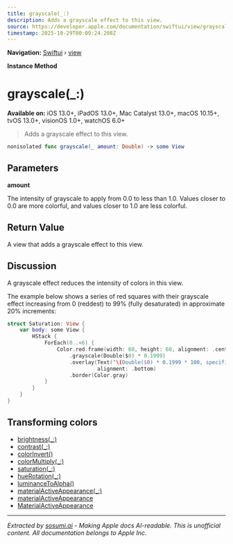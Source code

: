 ```yaml
---
title: grayscale(_:)
description: Adds a grayscale effect to this view.
source: https://developer.apple.com/documentation/swiftui/view/grayscale(_:)
timestamp: 2025-10-29T00:09:24.208Z
---
```


**Navigation:** [Swiftui](/documentation/swiftui) › [view](/documentation/swiftui/view)

**Instance Method**

# grayscale(_:)

**Available on:** iOS 13.0+, iPadOS 13.0+, Mac Catalyst 13.0+, macOS 10.15+, tvOS 13.0+, visionOS 1.0+, watchOS 6.0+

> Adds a grayscale effect to this view.

```swift
nonisolated func grayscale(_ amount: Double) -> some View
```

## Parameters

**amount**

The intensity of grayscale to apply from 0.0 to less than 1.0. Values closer to 0.0 are more colorful, and values closer to 1.0 are less colorful.



## Return Value

A view that adds a grayscale effect to this view.

## Discussion

A grayscale effect reduces the intensity of colors in this view.

The example below shows a series of red squares with their grayscale effect increasing from 0 (reddest) to 99% (fully desaturated) in approximate 20% increments:

```swift
struct Saturation: View {
    var body: some View {
        HStack {
            ForEach(0..<6) {
                Color.red.frame(width: 60, height: 60, alignment: .center)
                    .grayscale(Double($0) * 0.1999)
                    .overlay(Text("\(Double($0) * 0.1999 * 100, specifier: "%.4f")%"),
                             alignment: .bottom)
                    .border(Color.gray)
            }
        }
    }
}
```



## Transforming colors

- [brightness(_:)](/documentation/swiftui/view/brightness(_:))
- [contrast(_:)](/documentation/swiftui/view/contrast(_:))
- [colorInvert()](/documentation/swiftui/view/colorinvert())
- [colorMultiply(_:)](/documentation/swiftui/view/colormultiply(_:))
- [saturation(_:)](/documentation/swiftui/view/saturation(_:))
- [hueRotation(_:)](/documentation/swiftui/view/huerotation(_:))
- [luminanceToAlpha()](/documentation/swiftui/view/luminancetoalpha())
- [materialActiveAppearance(_:)](/documentation/swiftui/view/materialactiveappearance(_:))
- [materialActiveAppearance](/documentation/swiftui/environmentvalues/materialactiveappearance)
- [MaterialActiveAppearance](/documentation/swiftui/materialactiveappearance)

---

*Extracted by [sosumi.ai](https://sosumi.ai) - Making Apple docs AI-readable.*
*This is unofficial content. All documentation belongs to Apple Inc.*

